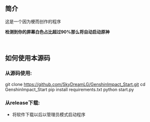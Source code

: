## 简介

这是一个因为梗而创作的程序

**检测到你的屏幕白色占比超过90%那么将自动启动原神**

<br/>


## 如何使用本源码

### 从源码使用:

git clone https://github.com/SkyDreamLG/GenshinImpact_Start.git
cd GenshinImpact_Start
pip install requirements.txt
python start.py

### 从release下载:

- 将软件下载以后以管理员模式启动程序
